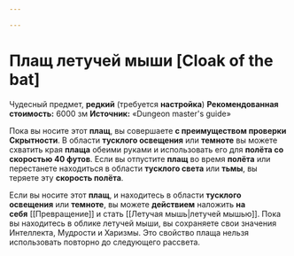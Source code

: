 ```yaml
---

---
```

# Плащ летучей мыши [Cloak of the bat]

Чудесный предмет, **редкий** (требуется **настройка**)
**Рекомендованная стоимость:** 6000 зм
**Источник:** «Dungeon master's guide»

Пока вы носите этот **плащ**, вы совершаете **с преимуществом проверки Скрытности**. В области **тусклого освещения** или **темноте** вы можете схватить края **плаща** обеими руками и использовать его для **полёта со скоростью 40 футов**. Если вы отпустите **плащ** во время **полёта** или перестанете находиться в области **тусклого света** или **тьмы**, вы теряете эту **скорость полёта**.

Если вы носите этот **плащ**, и находитесь в области **тусклого освещения** или **темноте**, вы можете **действием** наложить **на себя** [[Превращение]] и стать [[Летучая мышь|летучей мышью]]. Пока вы находитесь в облике летучей мыши, вы сохраняете свои значения Интеллекта, Мудрости и Харизмы. Это свойство плаща нельзя использовать повторно до следующего рассвета.
